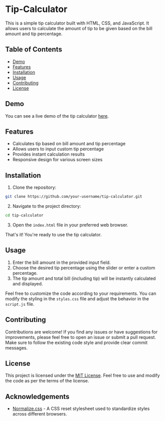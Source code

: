# Tip-Calculator

This is a simple tip calculator built with HTML, CSS, and JavaScript. It allows users to calculate the amount of tip to be given based on the bill amount and tip percentage.

## Table of Contents
- [Demo](#demo)
- [Features](#features)
- [Installation](#installation)
- [Usage](#usage)
- [Contributing](#contributing)
- [License](#license)

## Demo

You can see a live demo of the tip calculator [here](https://tip-calcutor.vercel.app).

## Features

- Calculates tip based on bill amount and tip percentage
- Allows users to input custom tip percentage
- Provides instant calculation results
- Responsive design for various screen sizes

## Installation

1. Clone the repository:

```bash
git clone https://github.com/your-username/tip-calculator.git
```

2. Navigate to the project directory:

```bash
cd tip-calculator
```

3. Open the `index.html` file in your preferred web browser.

That's it! You're ready to use the tip calculator.

## Usage

1. Enter the bill amount in the provided input field.
2. Choose the desired tip percentage using the slider or enter a custom percentage.
3. The tip amount and total bill (including tip) will be instantly calculated and displayed.

Feel free to customize the code according to your requirements. You can modify the styling in the `styles.css` file and adjust the behavior in the `script.js` file.

## Contributing

Contributions are welcome! If you find any issues or have suggestions for improvements, please feel free to open an issue or submit a pull request. Make sure to follow the existing code style and provide clear commit messages.

## License

This project is licensed under the [MIT License](LICENSE). Feel free to use and modify the code as per the terms of the license.

## Acknowledgements

- [Normalize.css](https://necolas.github.io/normalize.css/) - A CSS reset stylesheet used to standardize styles across different browsers.


